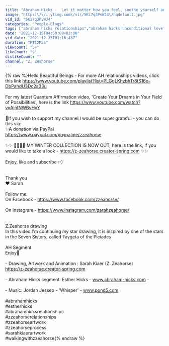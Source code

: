 ```yaml
---
title: "Abraham Hicks -  Let it matter how you feel, soothe yourself and allow to receive  - Z.Z drawing"
image: "https:\/\/i.ytimg.com\/vi\/SKi7qJPvWJ4\/hqdefault.jpg"
vid_id: "SKi7qJPvWJ4"
categories: "People-Blogs"
tags: ["abraham hicks relationships","abraham hicks unconditional love","abraham hicks momentum"]
date: "2021-12-15T04:50:00+03:00"
vid_date: "2021-12-15T01:16:46Z"
duration: "PT12M5S"
viewcount: "54"
likeCount: "9"
dislikeCount: ""
channel: "Z. Zeahorse"
---
```

{% raw %}Hello Beautiful Beings -   For more AH relationships videos, click this link <a rel="nofollow" target="blank" href="https://www.youtube.com/playlist?list=PLGgLKhzbhTr8tS16o-DbPahdU3Dc2a33u">https://www.youtube.com/playlist?list=PLGgLKhzbhTr8tS16o-DbPahdU3Dc2a33u</a><br /><br />For my latest Quantum Affirmation video, 'Create Your Dreams in Your Field of Possibilities', here is the link <a rel="nofollow" target="blank" href="https://www.youtube.com/watch?v=AjntNWBvHyY">https://www.youtube.com/watch?v=AjntNWBvHyY</a><br /><br />💖If you wish to support my channel I would be super grateful - you can  do this via:<br />✨A donation via PayPal<br /><a rel="nofollow" target="blank" href="https://www.paypal.com/paypalme/zzeahorse">https://www.paypal.com/paypalme/zzeahorse</a><br /><br />✨✨ 🎄🎄🎄🎄 MY WINTER COLLECTION IS NOW OUT,  here is the link, if you would like to take a look  -  <a rel="nofollow" target="blank" href="https://z-zeahorse.creator-spring.com">https://z-zeahorse.creator-spring.com</a> ✨✨<br /><br />Enjoy, like and subscribe :-) <br /><br /><br />Thank you<br />❤️ Sarah<br /><br />Follow me: <br />On Facebook - <a rel="nofollow" target="blank" href="https://www.facebook.com/zzeahorse/">https://www.facebook.com/zzeahorse/</a><br /><br />On Instagram - <a rel="nofollow" target="blank" href="https://www.instagram.com/zarahzeahorse/">https://www.instagram.com/zarahzeahorse/</a><br /><br /><br />Z.Zeahorse drawing<br />In this video I'm continuing my star drawing, it is inspired by one of the stars in the Seven Sisters, called Taygeta of the Pleiades <br /><br />AH Segment <br /> Enjoy🧡<br /><br />- Drawing, Artwork and Animation : Sarah Kiaer (Z. Zeahorse) <br /><a rel="nofollow" target="blank" href="https://z-zeahorse.creator-spring.com">https://z-zeahorse.creator-spring.com</a><br /><br />- Abraham Hicks segment: Esther Hicks -  www.abraham-hicks.com - <br /><br />- Music: Jordan Jessep - 'Whisper'   - www.pond5.com<br /><br />#abrahamhicks<br />#estherhicks<br />#abrahamhicksrelationships<br />#zzeahorserelationships<br />#zzeahorseartwork<br />#zzeahorseprocess<br />#sarahkiaerartwork<br />#walkingwithzzeahorse{% endraw %}
